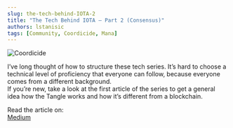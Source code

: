 ```yaml
---
slug: the-tech-behind-IOTA-2
title: "The Tech Behind IOTA — Part 2 (Consensus)"
authors: lstanisic
tags: [Community, Coordicide, Mana]
---
```


![Coordicide](https://miro.medium.com/max/1400/1*9DcgQ-EnPojAQADRUsi8Rg.png)

I’ve long thought of how to structure these tech series. It’s hard to choose a technical level of proficiency that everyone can follow, because everyone comes from a different background.  
If you’re new, take a look at the first article of the series to get a general idea how the Tangle works and how it’s different from a blockchain. 

Read the article on:  
[Medium](https://luka99.medium.com/the-tech-behind-iota-part-2-consensus-88c74917b993)  
